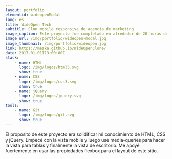 ```yaml
---
layout: portfolio
elementid: wideopenModal
lang: es
title: WideOpen Tech
subtitle: Clon mobile responsive de agencia de marketing
image_caption: Este proyecto fue completado en alrededor de 20 horas de trabajo neto.
image_url: /img/portfolio/wideopen-modal.jpg
image_thumbnail: /img/portfolio/wideopen.jpg
link: https://mezka.github.io/WideOpenClone/
date: 2017-01-01T13:00:00Z
stack: 
    - name: HTML
      logo: /img/logos/html5.svg
      show: true
    - name: CSS
      logo: /img/logos/css3.svg
      show: true
    - name: jQuery
      logo: /img/logos/jquery.svg
      show: true
tools:
    - name: Git
      logo: /img/logos/git.svg
      show: true
---
```


El proposito de este proyecto era solidificar mi conocimiento de HTML, CSS y jQuery. Empecé con la vista mobile y luego use media-queries para hacer la vista para tablas y finalmente la vista de escritorio. Me apoyé fuertemente en usar las propiedades flexbox para el layout de este sitio.